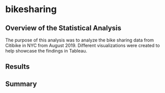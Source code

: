 # bikesharing

## Overview of the Statistical Analysis
The purpose of this analysis was to analyze the bike sharing data from Citibike in NYC from August 2019. Different visualizations were created to help showcase the findings in Tableau. 


##  Results




## Summary

